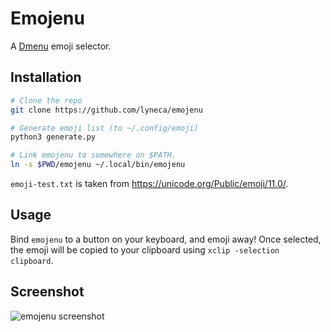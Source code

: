 # Emojenu

A [Dmenu](https://tools.suckless.org/dmenu) emoji selector.

## Installation

```bash
# Clone the repo
git clone https://github.com/lyneca/emojenu

# Generate emoji list (to ~/.config/emoji)
python3 generate.py

# Link emojenu to somewhere on $PATH.
ln -s $PWD/emojenu ~/.local/bin/emojenu
```

`emoji-test.txt` is taken from https://unicode.org/Public/emoji/11.0/.

## Usage

Bind `emojenu` to a button on your keyboard, and emoji away! Once selected,
the emoji will be copied to your clipboard using `xclip -selection clipboard`.

## Screenshot

![emojenu screenshot](screenshot.png)
